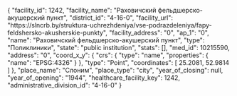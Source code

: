 {
    "facility_id": 1242,
    "facility_name": "Раховичский фельдшерско-акушерский пункт",
    "district_id": "4-16-0",
    "facility_url": "https:\/\/slncrb.by\/struktura-uchrezhdeniya\/vse-podrazdeleniya\/fapy-feldshersko-akusherskie-punkty",
    "facility_address": "0",
    "ap_1": "0",
    "name": "Раховичский фельдшерско-акушерский пункт",
    "type": "Поликлиники",
    "state": "public institution",
    "stats": [],
    "med_id": 10215590,
    "address": "0",
    "coord_x_y": {
        "crs": {
            "type": "name",
            "properties": {
                "name": "EPSG:4326"
            }
        },
        "type": "Point",
        "coordinates": [
            25.2081,
            52.9814
        ]
    },
    "place_name": "Слоним",
    "place_type": "city",
    "year_of_closing": null,
    "year_of_opening": "1944",
    "healthcare_facility_key": 1242,
    "administrative_division_id": "4-16-0"
}